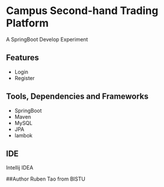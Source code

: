 # Campus Second-hand Trading Platform
A SpringBoot Develop Experiment

## Features
* Login
* Register

## Tools, Dependencies and Frameworks
* SpringBoot
* Maven
* MySQL
* JPA
* lambok

## IDE
Intellij IDEA

##Author
Ruben Tao from BISTU
